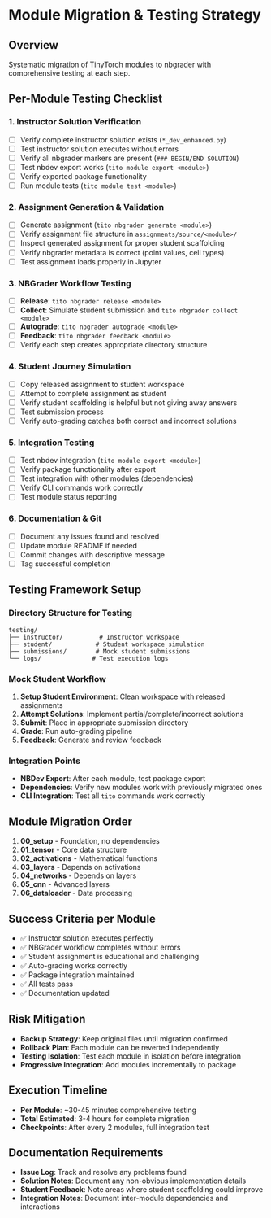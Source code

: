 # Module Migration & Testing Strategy

## Overview
Systematic migration of TinyTorch modules to nbgrader with comprehensive testing at each step.

## Per-Module Testing Checklist

### 1. **Instructor Solution Verification**
- [ ] Verify complete instructor solution exists (`*_dev_enhanced.py`)
- [ ] Test instructor solution executes without errors
- [ ] Verify all nbgrader markers are present (`### BEGIN/END SOLUTION`)
- [ ] Test nbdev export works (`tito module export <module>`)
- [ ] Verify exported package functionality
- [ ] Run module tests (`tito module test <module>`)

### 2. **Assignment Generation & Validation**
- [ ] Generate assignment (`tito nbgrader generate <module>`)
- [ ] Verify assignment file structure in `assignments/source/<module>/`
- [ ] Inspect generated assignment for proper student scaffolding
- [ ] Verify nbgrader metadata is correct (point values, cell types)
- [ ] Test assignment loads properly in Jupyter

### 3. **NBGrader Workflow Testing**
- [ ] **Release**: `tito nbgrader release <module>`
- [ ] **Collect**: Simulate student submission and `tito nbgrader collect <module>`
- [ ] **Autograde**: `tito nbgrader autograde <module>`
- [ ] **Feedback**: `tito nbgrader feedback <module>`
- [ ] Verify each step creates appropriate directory structure

### 4. **Student Journey Simulation**
- [ ] Copy released assignment to student workspace
- [ ] Attempt to complete assignment as student
- [ ] Verify student scaffolding is helpful but not giving away answers
- [ ] Test submission process
- [ ] Verify auto-grading catches both correct and incorrect solutions

### 5. **Integration Testing**
- [ ] Test nbdev integration (`tito module export <module>`)
- [ ] Verify package functionality after export
- [ ] Test integration with other modules (dependencies)
- [ ] Verify CLI commands work correctly
- [ ] Test module status reporting

### 6. **Documentation & Git**
- [ ] Document any issues found and resolved
- [ ] Update module README if needed
- [ ] Commit changes with descriptive message
- [ ] Tag successful completion

## Testing Framework Setup

### Directory Structure for Testing
```
testing/
├── instructor/          # Instructor workspace
├── student/            # Student workspace simulation
├── submissions/        # Mock student submissions
└── logs/              # Test execution logs
```

### Mock Student Workflow
1. **Setup Student Environment**: Clean workspace with released assignments
2. **Attempt Solutions**: Implement partial/complete/incorrect solutions
3. **Submit**: Place in appropriate submission directory
4. **Grade**: Run auto-grading pipeline
5. **Feedback**: Generate and review feedback

### Integration Points
- **NBDev Export**: After each module, test package export
- **Dependencies**: Verify new modules work with previously migrated ones
- **CLI Integration**: Test all `tito` commands work correctly

## Module Migration Order
1. **00_setup** - Foundation, no dependencies
2. **01_tensor** - Core data structure
3. **02_activations** - Mathematical functions
4. **03_layers** - Depends on activations
5. **04_networks** - Depends on layers
6. **05_cnn** - Advanced layers
7. **06_dataloader** - Data processing

## Success Criteria per Module
- ✅ Instructor solution executes perfectly
- ✅ NBGrader workflow completes without errors
- ✅ Student assignment is educational and challenging
- ✅ Auto-grading works correctly
- ✅ Package integration maintained
- ✅ All tests pass
- ✅ Documentation updated

## Risk Mitigation
- **Backup Strategy**: Keep original files until migration confirmed
- **Rollback Plan**: Each module can be reverted independently
- **Testing Isolation**: Test each module in isolation before integration
- **Progressive Integration**: Add modules incrementally to package

## Execution Timeline
- **Per Module**: ~30-45 minutes comprehensive testing
- **Total Estimated**: 3-4 hours for complete migration
- **Checkpoints**: After every 2 modules, full integration test

## Documentation Requirements
- **Issue Log**: Track and resolve any problems found
- **Solution Notes**: Document any non-obvious implementation details
- **Student Feedback**: Note areas where student scaffolding could improve
- **Integration Notes**: Document inter-module dependencies and interactions 